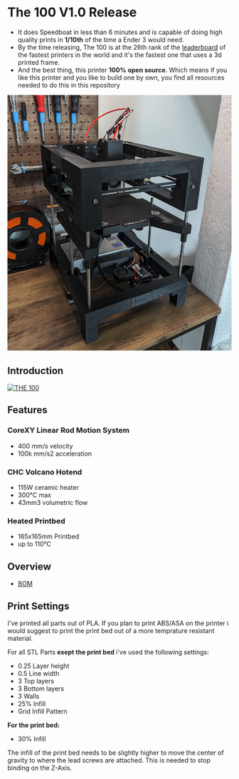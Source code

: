 # The 100 V1.0 Release

- It does Speedboat in less than 6 minutes and is capable of doing high quality prints in **1/10th** of the time a Ender 3 would need.
- By the time releasing, The 100 is at the 26th rank of the [leaderboard](https://docs.google.com/spreadsheets/d/1lFiJi-X3Xm3hh3I9Ty9dfACMiBWxHFAOUeiU1km9m6I/edit#gid=106736391) of the fastest printers in the world and it's the fastest one that uses a 3d printed frame.
- And the best thing, this printer **100% open source**. Which means if you like this printer and you  like to build one by own, you find all resources needed to do this in this repository

![img](./Build_Photos/The%20100%20Avatar.png)


## Introduction

[![THE 100](https://img.youtube.com/vi/oDKtKg4UfsU/0.jpg)](https://www.youtube.com/watch?v=oDKtKg4UfsU)

## Features

### CoreXY Linear Rod Motion System
- 400 mm/s velocity
- 100k mm/s2 acceleration

### CHC Volcano Hotend
- 115W ceramic heater
- 300°C max
- 43mm3 volumetric flow

### Heated Printbed
- 165x165mm Printbed
- up to 110°C

## Overview
- [BOM](https://docs.google.com/spreadsheets/d/e/2PACX-1vTnT7lUAm9BKLHol7-dNHnF4nKvP-lOSMpftKGOlcxHHbdXwKRsRJdUcNPCFPCzIqwu5tC8nzX3WME4/pubhtml?gid=0&single=true)

## Print Settings

I've printed all parts out of PLA. If you plan to print ABS/ASA on the printer i would suggest to print the print bed out of a more temprature resistant material.

For all STL Parts **exept the print bed** i've used the following settings:

- 0.25 Layer height
- 0.5 Line width
- 3 Top layers
- 3 Bottom layers
- 3 Walls
- 25% Infill
- Grid Infill Pattern

**For the print bed:**
- 30% Infill

The infill of the print bed needs to be slightly higher to move the center of gravity to where the lead screws are attached. This is needed to stop binding on the Z-Axis.
